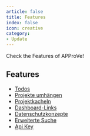 ```yaml
---
article: false
title: Features
index: false
icon: creative
category:
- Update
---
```


Check the Features of APProVe!

<!-- more -->

## Features

- [Todos](todos.md)
- [Projekte umhängen](reassign.md)
- [Projektkacheln](tiles.md)
- [Dashboard-Links](dashboard-links.md)
- [Datenschutzkonzepte](dataPrivacy.md)
- [Erweiterte Suche](advanced-search.md)
- [Api Key](api-key.md)
